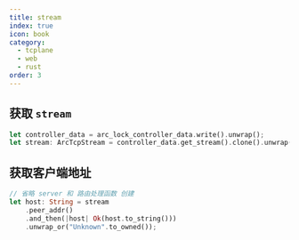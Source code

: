 ```yaml
---
title: stream
index: true
icon: book
category:
  - tcplane
  - web
  - rust
order: 3
---
```


## 获取 `stream`

```rust
let controller_data = arc_lock_controller_data.write().unwrap();
let stream: ArcTcpStream = controller_data.get_stream().clone().unwrap();
```

## 获取客户端地址

```rust
// 省略 server 和 路由处理函数 创建
let host: String = stream
    .peer_addr()
    .and_then(|host| Ok(host.to_string()))
    .unwrap_or("Unknown".to_owned());
```

<Bottom />
